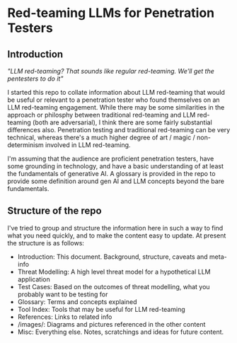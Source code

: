 # Red-teaming LLMs for Penetration Testers

## Introduction

*"LLM red-teaming? That sounds like regular red-teaming. We'll get the pentesters to do it"*

I started this repo to collate information about LLM red-teaming that would be useful or relevant to a penetration tester who found themselves on an LLM red-teaming engagement.
While there may be some similarities in the approach or philosphy between traditional red-teaming and LLM red-teaming (both are adversarial), I think there are some fairly substantial differences also. Penetration testing and traditional red-teaming can be very technical, whereas there's a much higher degree of art / magic / non-determinism involved in LLM red-teaming.


I'm assuming that the audience are proficient penetration testers, have some grounding in technology, and have a basic understanding of at least the fundamentals of generative AI. A glossary is provided in the repo to provide some definition around gen AI and LLM concepts beyond the bare fundamentals.

## Structure of the repo

I've tried to group and structure the information here in such a way to find what you need quickly, and to make the content easy to update. At present the structure is as follows:
- Introduction: This document. Background, structure, caveats and meta-info 
- Threat Modelling: A high level threat model for a hypothetical LLM application
- Test Cases: Based on the outcomes of threat modelling, what you probably want to be testing for
- Glossary: Terms and concepts explained
- Tool Index: Tools that may be useful for LLM red-teaming
- References: Links to related info
- /images/: Diagrams and pictures referenced in the other content
- Misc: Everything else. Notes, scratchings and ideas for future content.
